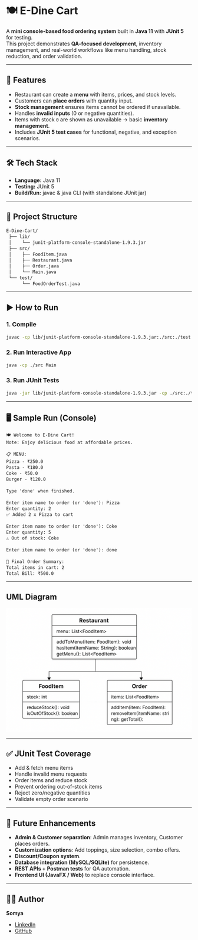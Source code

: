 # 🍽️ E-Dine Cart

A **mini console-based food ordering system** built in **Java 11** with **JUnit 5** for testing.  
This project demonstrates **QA-focused development**, inventory management, and real-world workflows like menu handling, stock reduction, and order validation.

---

## 🚀 Features
- Restaurant can create a **menu** with items, prices, and stock levels.
- Customers can **place orders** with quantity input.
- **Stock management** ensures items cannot be ordered if unavailable.
- Handles **invalid inputs** (0 or negative quantities).
- Items with stock `0` are shown as unavailable → basic **inventory management**.
- Includes **JUnit 5 test cases** for functional, negative, and exception scenarios.

---

## 🛠️ Tech Stack
- **Language:** Java 11  
- **Testing:** JUnit 5  
- **Build/Run:** javac & java CLI (with standalone JUnit jar)

---

## 📂 Project Structure
```
E-Dine-Cart/
 ├── lib/
 │    └── junit-platform-console-standalone-1.9.3.jar
 ├── src/
 │    ├── FoodItem.java
 │    ├── Restaurant.java
 │    ├── Order.java
 │    └── Main.java
 └── test/
      └── FoodOrderTest.java
```

---

## ▶️ How to Run

### 1. Compile
```bash
javac -cp lib/junit-platform-console-standalone-1.9.3.jar:./src:./test ./src/*.java ./test/*.java
```

### 2. Run Interactive App
```bash
java -cp ./src Main
```

### 3. Run JUnit Tests
```bash
java -jar lib/junit-platform-console-standalone-1.9.3.jar -cp ./src:./test --scan-classpath
```

---

## 🖥️ Sample Run (Console)
```
🍽️ Welcome to E-Dine Cart!
Note: Enjoy delicious food at affordable prices.

📋 MENU:
Pizza - ₹250.0
Pasta - ₹180.0
Coke - ₹50.0
Burger - ₹120.0

Type 'done' when finished.

Enter item name to order (or 'done'): Pizza
Enter quantity: 2
✅ Added 2 x Pizza to cart

Enter item name to order (or 'done'): Coke
Enter quantity: 5
⚠️ Out of stock: Coke

Enter item name to order (or 'done'): done

🛒 Final Order Summary:
Total items in cart: 2
Total Bill: ₹500.0
```

---

## UML Diagram

![UML Diagram](Edinecartuml.png)

---

## ✅ JUnit Test Coverage
- Add & fetch menu items
- Handle invalid menu requests
- Order items and reduce stock
- Prevent ordering out-of-stock items
- Reject zero/negative quantities
- Validate empty order scenario

---

## 🔮 Future Enhancements
- **Admin & Customer separation**: Admin manages inventory, Customer places orders.
- **Customization options**: Add toppings, size selection, combo offers.
- **Discount/Coupon system**.
- **Database integration (MySQL/SQLite)** for persistence.
- **REST APIs + Postman tests** for QA automation.
- **Frontend UI (JavaFX / Web)** to replace console interface.

---

## 👩‍💻 Author
**Somya**  
- [LinkedIn](https://linkedin.com/in/somya-8542a8250)  
- [GitHub](https://github.com/SOMYAJ-svg)  
